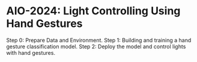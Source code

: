 # AIO-2024: Light Controlling Using Hand Gestures
Step 0: Prepare Data and Environment.
Step 1: Building and training a hand gesture classification model.
Step 2: Deploy the model and control lights with hand gestures.
